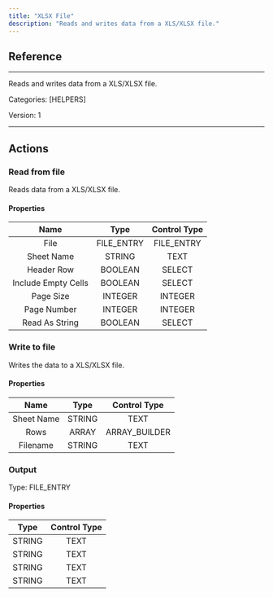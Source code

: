 ```yaml
---
title: "XLSX File"
description: "Reads and writes data from a XLS/XLSX file."
---
```

## Reference
<hr />

Reads and writes data from a XLS/XLSX file.


Categories: [HELPERS]


Version: 1

<hr />






## Actions


### Read from file
Reads data from a XLS/XLSX file.

#### Properties

|      Name      |     Type     |     Control Type     |
|:--------------:|:------------:|:--------------------:|
| File | FILE_ENTRY | FILE_ENTRY  |
| Sheet Name | STRING | TEXT  |
| Header Row | BOOLEAN | SELECT  |
| Include Empty Cells | BOOLEAN | SELECT  |
| Page Size | INTEGER | INTEGER  |
| Page Number | INTEGER | INTEGER  |
| Read As String | BOOLEAN | SELECT  |




### Write to file
Writes the data to a XLS/XLSX file.

#### Properties

|      Name      |     Type     |     Control Type     |
|:--------------:|:------------:|:--------------------:|
| Sheet Name | STRING | TEXT  |
| Rows | ARRAY | ARRAY_BUILDER  |
| Filename | STRING | TEXT  |


### Output



Type: FILE_ENTRY

#### Properties

|     Type     |     Control Type     |
|:------------:|:--------------------:|
| STRING | TEXT  |
| STRING | TEXT  |
| STRING | TEXT  |
| STRING | TEXT  |





